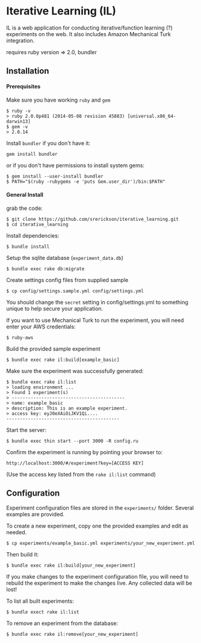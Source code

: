 # Iterative Learning (IL)

IL is a web application for conducting iterative/function learning (?) experiments on the web. It also includes Amazon Mechanical Turk integration.

requires ruby version => 2.0, bundler

## Installation

#### Prerequisites
Make sure you have working `ruby` and `gem`
```
$ ruby -v
> ruby 2.0.0p481 (2014-05-08 revision 45883) [universal.x86_64-darwin13]
$ gem -v
> 2.0.14
```

Install `bundler` if you don't have it:
```
gem install bundler
```
or if you don't have permissions to install system gems: 
```
$ gem install --user-install bundler
$ PATH="$(ruby -rubygems -e 'puts Gem.user_dir')/bin:$PATH"
```

#### General Install
grab the code:
```
$ git clone https://github.com/srerickson/iterative_learning.git
$ cd iterative_learning
```
Install dependencies:
```
$ bundle install
```

Setup the sqlite database (`experiment_data.db`)
```
$ bundle exec rake db:migrate
```

Create settings config files from supplied sample
```
$ cp config/settings.sample.yml config/settings.yml

```

You should change the `secret` setting in config/settings.yml to something unique to help secure your application. 

If you want to use Mechanical Turk to run the experiment, you will need enter your AWS credentials: 
```
$ ruby-aws
```

Build the provided sample experiment
```
$ bundle exec rake il:build[example_basic]
```

Make sure the experiment was successfully generated:
```
$ bundle exec rake il:list
> loading environment ... 
> Found 1 experiment(s)
> ------------------------------------------
> name: example_basic
> description: This is an example experiment.
> access key: eyJ0eXAiOiJKV1Qi.... 
------------------------------------------
```

Start the server:
```
$ bundle exec thin start --port 3000 -R config.ru
```

Confirm the experiment is running by pointing your browser to: 
```
http://localhost:3000/#/experiment?key=[ACCESS KEY]
```
(Use the access key listed from the `rake il:list` command)


## Configuration

Experiment configuration files are stored in the `experiments/` folder. Several examples are provided.

To create a new experiment, copy one the provided examples and edit as needed.
```
$ cp experiments/example_basic.yml experiments/your_new_experiment.yml
```

Then build it: 
```
$ bundle exec rake il:build[your_new_experiment]
```

If you make changes to the experiment configuration file, you will need to rebuild the experiment to make the changes live. Any collected data will be lost!

To list all built experiments: 
```
$ bundle exect rake il:list
```

To remove an experiment from the database:
```
$ bundle exec rake il:remove[your_new_experiment]
```




